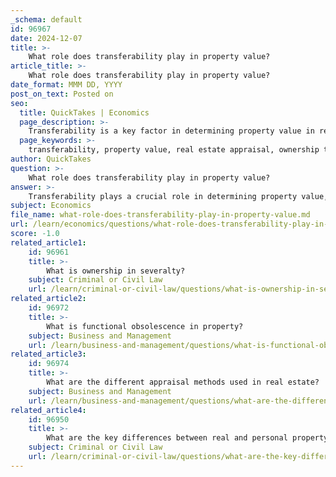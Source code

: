 ```yaml
---
_schema: default
id: 96967
date: 2024-12-07
title: >-
    What role does transferability play in property value?
article_title: >-
    What role does transferability play in property value?
date_format: MMM DD, YYYY
post_on_text: Posted on
seo:
  title: QuickTakes | Economics
  page_description: >-
    Transferability is a key factor in determining property value in real estate, impacting the ease of ownership transfer and overall marketability.
  page_keywords: >-
    transferability, property value, real estate appraisal, ownership transfer, legal mechanisms, marketability, encumbrances, restrictions, property rights, deeds, buyers and sellers
author: QuickTakes
question: >-
    What role does transferability play in property value?
answer: >-
    Transferability plays a crucial role in determining property value, as it is one of the four essential elements of value in real estate appraisal, alongside utility, scarcity, and demand. For a property to have value, it must be transferable, meaning that the owner can legally transfer ownership to another party in exchange for something of value. If a property cannot be transferred, its value is significantly diminished.\n\nThe concept of transferability encompasses the legal mechanisms that allow for the transfer of property rights, such as through sale, gift, or exchange. When a homeowner decides to sell their property, the ability to transfer ownership rights smoothly is vital. This process is facilitated through legal documentation, such as deeds, which formally transfer the title from the seller to the buyer.\n\nProperties that are easily transferable tend to have higher values because they offer greater flexibility to potential buyers. Conversely, if a property has numerous encumbrances or restrictions that hinder its transferability, its perceived value may decrease. This is particularly important in real estate, where immobility means that the rights and interests associated with a property must be viewed as valuable for the property to maintain its market value.\n\nIn summary, transferability is essential for establishing property value, as it directly impacts the ability to sell and the overall marketability of the property. Understanding this concept is vital for both buyers and sellers in the real estate market.
subject: Economics
file_name: what-role-does-transferability-play-in-property-value.md
url: /learn/economics/questions/what-role-does-transferability-play-in-property-value
score: -1.0
related_article1:
    id: 96961
    title: >-
        What is ownership in severalty?
    subject: Criminal or Civil Law
    url: /learn/criminal-or-civil-law/questions/what-is-ownership-in-severalty
related_article2:
    id: 96972
    title: >-
        What is functional obsolescence in property?
    subject: Business and Management
    url: /learn/business-and-management/questions/what-is-functional-obsolescence-in-property
related_article3:
    id: 96974
    title: >-
        What are the different appraisal methods used in real estate?
    subject: Business and Management
    url: /learn/business-and-management/questions/what-are-the-different-appraisal-methods-used-in-real-estate
related_article4:
    id: 96950
    title: >-
        What are the key differences between real and personal property?
    subject: Criminal or Civil Law
    url: /learn/criminal-or-civil-law/questions/what-are-the-key-differences-between-real-and-personal-property
---
```


&nbsp;